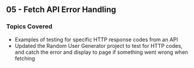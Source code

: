 ## 05 - Fetch API Error Handling

### Topics Covered

- Examples of testing for specific HTTP response codes from an API
- Updated the Random User Generator project to test for HTTP codes, and catch the error and display to page if something went wrong when fetching
